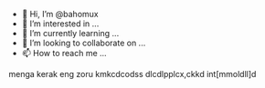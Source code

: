 - 👋 Hi, I’m @bahomux
- 👀 I’m interested in ...
- 🌱 I’m currently learning ...
- 💞️ I’m looking to collaborate on ...
- 📫 How to reach me ...

<!---
bahomux/bahomux is a ✨ special ✨ repository because its `README.md` (this file) appears on your GitHub profile.
You can click the Preview link to take a look at your changes.
--->
menga kerak eng zoru
kmkcdcodss
dlcdlpplcx,ckkd
int[mmoldll]d
